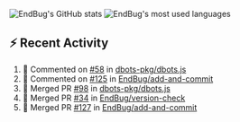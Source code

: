 ![EndBug's GitHub stats](https://github-readme-stats.vercel.app/api?username=endbug&show_icons=true)
![EndBug's most used languages](https://github-readme-stats.vercel.app/api/top-langs/?username=endbug&layout=compact)

## ⚡ Recent Activity

<!--START_SECTION:activity-->
1. 💬 Commented on [#58](https://github.com//dbots-pkg/dbots.js/issues/58) in [dbots-pkg/dbots.js](https://github.com//dbots-pkg/dbots.js)
2. 💬 Commented on [#125](https://github.com//EndBug/add-and-commit/issues/125) in [EndBug/add-and-commit](https://github.com//EndBug/add-and-commit)
3. 🎉 Merged PR [#98](https://github.com//dbots-pkg/dbots.js/pull/98) in [dbots-pkg/dbots.js](https://github.com//dbots-pkg/dbots.js)
4. 🎉 Merged PR [#34](https://github.com//EndBug/version-check/pull/34) in [EndBug/version-check](https://github.com//EndBug/version-check)
5. 🎉 Merged PR [#127](https://github.com//EndBug/add-and-commit/pull/127) in [EndBug/add-and-commit](https://github.com//EndBug/add-and-commit)
<!--END_SECTION:activity-->
